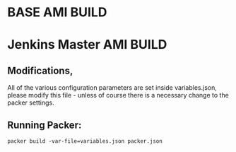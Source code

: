 # BASE AMI BUILD

# Jenkins Master AMI BUILD

## Modifications,

All of the various configuration parameters are set inside variables.json, please modify this file - unless of course there is a necessary change to the packer settings.

## Running Packer:

```packer build -var-file=variables.json packer.json```
